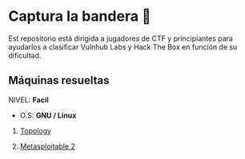 # Captura la bandera 🚩

Est repositorio está dirigida a jugadores de CTF y principiantes para ayudarlos a clasificar Vulnhub Labs y Hack The Box en función de su dificultad.


## **Máquinas resueltas**

NIVEL: **Facil**

* O.S: **GNU / Linux**
1. [Topology](https://github.com/bl4ck44/CTF-desafios/blob/master/M%C3%A1quinas/Topology/Topology.md)

2. [Metasploitable 2](https://github.com/bl4ck44/CTF-desafios/blob/master/M%C3%A1quinas/Metasploitable-2/Metasploitable2.md)
